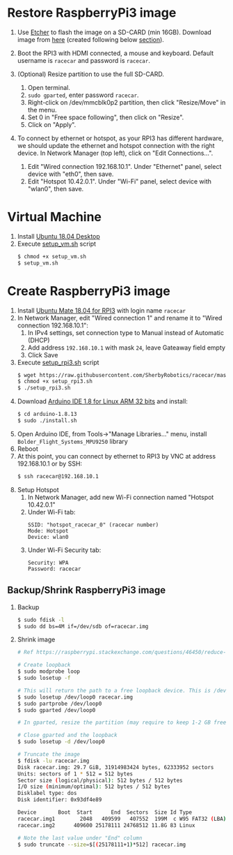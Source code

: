 # Restore RaspberryPi3 image
1. Use [Etcher](https://www.balena.io/etcher/) to flash the image on a SD-CARD (min 16GB). Download image from [here](https://usherbrooke-my.sharepoint.com/:u:/g/personal/labm2414_usherbrooke_ca/Ec9uozHwyypDlfgORfJjB8AB_DcThqKcrszk1jBV4lFXCw?e=8TvN7r) (created following below [section](https://github.com/SherbyRobotics/racecar/tree/master/images#create-raspberrypi3-image)).
2. Boot the RPI3 with HDMI connected, a mouse and keyboard. Default username is `racecar` and password is `racecar`. 
3. (Optional) Resize partition to use the full SD-CARD.
    1. Open terminal.
    2. `sudo gparted`, enter password `racecar`.
    3. Right-click on /dev/mmcblk0p2 partition, then click "Resize/Move" in the menu.
    4. Set 0 in "Free space following", then click on "Resize".
    5. Click on "Apply".
    
4. To connect by ethernet or hotspot, as your RPI3 has different hardware, we should update the ethernet and hotspot connection with the right device. In Network Manager (top left), click on "Edit Connections…". 
    1. Edit "Wired connection 192.168.10.1". Under "Ethernet" panel, select device with "eth0", then save.
    2. Edit "Hotspot 10.42.0.1". Under "Wi-Fi" panel, select device with "wlan0", then save.


# Virtual Machine
1. Install [Ubuntu 18.04 Desktop](https://ubuntu.com/download/alternative-downloads)
2. Execute [setup_vm.sh](https://github.com/SherbyRobotics/racecar/blob/master/images/setup_vm.sh) script
    ```bash
    $ chmod +x setup_vm.sh
    $ setup_vm.sh
    ```
    
# Create RaspberryPi3 image
1. Install [Ubuntu Mate 18.04 for RPI3](https://ubuntu-mate.org/download/) with login name `racecar`
2. In Network Manager, edit "Wired connection 1" and rename it to "Wired connection 192.168.10.1":
    1. In IPv4 settings, set connection type to Manual instead of Automatic (DHCP)
    2. Add address `192.168.10.1` with mask `24`, leave Gateaway field empty
    3. Click Save
3. Execute [setup_rpi3.sh](https://github.com/SherbyRobotics/racecar/blob/master/images/setup_rpi3.sh) script
    ```bash
    $ wget https://raw.githubusercontent.com/SherbyRobotics/racecar/master/images/setup_rpi3.sh
    $ chmod +x setup_rpi3.sh
    $ ./setup_rpi3.sh
    ```
4. Download [Arduino IDE 1.8 for Linux ARM 32 bits](https://www.arduino.cc/en/main/software) and install:
    ```bash
    $ cd arduino-1.8.13
    $ sudo ./install.sh
    ```
5. Open Arduino IDE, from Tools->"Manage Libraries..." menu, install `Bolder_Flight_Systems_MPU9250` library
6. Reboot
7. At this point, you can connect by ethernet to RPI3 by VNC at address 192.168.10.1 or by SSH:
    ```bash
    $ ssh racecar@192.168.10.1
    ```
8. Setup Hotspot
    1. In Network Manager, add new Wi-Fi connection named "Hotspot 10.42.0.1"
    2. Under Wi-Fi tab:
        ```
        SSID: "hotspot_racecar_0" (racecar number)
        Mode: Hotspot
        Device: wlan0
        ```
    5. Under Wi-Fi Security tab:
        ```
        Security: WPA
        Password: racecar
        ```
    
## Backup/Shrink RaspberryPi3 image
1. Backup
    ```bash
    $ sudo fdisk -l
    $ sudo dd bs=4M if=/dev/sdb of=racecar.img
    ```

2. Shrink image
    ```bash
    # Ref https://raspberrypi.stackexchange.com/questions/46450/reduce-ubuntu-mate-16-04-img-file-size
    
    # Create loopback
    $ sudo modprobe loop 
    $ sudo losetup -f  
    
    # This will return the path to a free loopback device. This is /dev/loop0 for me
    $ sudo losetup /dev/loop0 racecar.img
    $ sudo partprobe /dev/loop0
    $ sudo gparted /dev/loop0
    
    # In gparted, resize the partition (may require to keep 1-2 GB free to not have errors)
    
    # Close gparted and the loopback
    $ sudo losetup -d /dev/loop0 
    
    # Truncate the image
    $ fdisk -lu racecar.img
    Disk racecar.img: 29.7 GiB, 31914983424 bytes, 62333952 sectors
    Units: sectors of 1 * 512 = 512 bytes
    Sector size (logical/physical): 512 bytes / 512 bytes
    I/O size (minimum/optimal): 512 bytes / 512 bytes
    Disklabel type: dos
    Disk identifier: 0x93df4e89
    
    Device       Boot  Start      End  Sectors  Size Id Type
    racecar.img1        2048   409599   407552  199M  c W95 FAT32 (LBA)
    racecar.img2      409600 25178111 24768512 11.8G 83 Linux
    
    # Note the last value under "End" column
    $ sudo truncate --size=$[(25178111+1)*512] racecar.img
    ```
